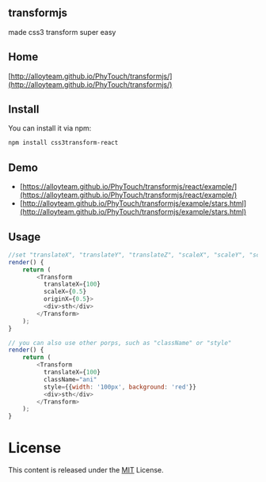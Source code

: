 ## transformjs 

made css3 transform super easy

## Home

[http://alloyteam.github.io/PhyTouch/transformjs/](http://alloyteam.github.io/PhyTouch/transformjs/)

## Install

You can install it via npm:

```html
npm install css3transform-react
```

## Demo

- [https://alloyteam.github.io/PhyTouch/transformjs/react/example/](https://alloyteam.github.io/PhyTouch/transformjs/react/example/)
- [http://alloyteam.github.io/PhyTouch/transformjs/example/stars.html](http://alloyteam.github.io/PhyTouch/transformjs/example/stars.html)

## Usage

```js
//set "translateX", "translateY", "translateZ", "scaleX", "scaleY", "scaleZ", "rotateX", "rotateY", "rotateZ", "skewX", "skewY", "originX", "originY", "originZ"
render() {
    return (
        <Transform
          translateX={100}
          scaleX={0.5}
          originX={0.5}>
          <div>sth</div>
        </Transform>
    );
}

// you can also use other porps, such as "className" or "style"
render() {
    return (
        <Transform
          translateX={100}
          className="ani"
          style={{width: '100px', background: 'red'}}
          <div>sth</div>
        </Transform>
    );
}
```

# License
This content is released under the [MIT](http://opensource.org/licenses/MIT) License.